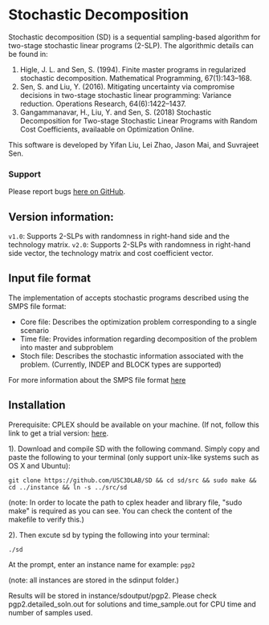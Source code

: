 # Stochastic Decomposition 

Stochastic decomposition (SD) is a sequential sampling-based algorithm for two-stage stochastic linear programs (2-SLP). The algorithmic details can be found in:

1. Higle, J. L. and Sen, S. (1994). Finite master programs in regularized stochastic decomposition. Mathematical Programming, 67(1):143–168.
2. Sen, S. and Liu, Y. (2016). Mitigating uncertainty via compromise decisions in two-stage stochastic linear programming: Variance reduction. Operations Research, 64(6):1422–1437.
3. Gangammanavar, H., Liu, Y. and Sen, S. (2018) Stochastic Decomposition for Two-stage Stochastic Linear Programs with Random Cost Coefficients, availaable on Optimization Online.

This software is developed by Yifan Liu, Lei Zhao, Jason Mai, and Suvrajeet Sen.

### Support
Please report bugs [here on GitHub](https://github.com/USC3DLAB/SD/issues).

## Version information: 
`v1.0`: Supports 2-SLPs with randomness in right-hand side and the technology matrix.
`v2.0`: Supports 2-SLPs with randomness in right-hand side vector, the technology matrix and cost coefficient vector.

## Input file format
The implementation of accepts stochastic programs described using the SMPS file format:

* Core file: Describes the optimization problem corresponding to a single scenario
* Time file: Provides information regarding decomposition of the problem into master and subproblem
* Stoch file: Describes the stochastic information associated with the problem. (Currently, INDEP and BLOCK types are supported)

For more information about the SMPS file format [here](https://doi.org/10.1137/1.9780898718799.ch2)

## Installation

Prerequisite: CPLEX should be available on your machine. (If not, follow this link to get a trial version: [here](http://www-01.ibm.com/software/commerce/optimization/cplex-optimizer/).

1). Download and compile SD with the following command. Simply copy and paste the following to your terminal (only support unix-like systems such as OS X and Ubuntu):

`git clone https://github.com/USC3DLAB/SD && cd sd/src && sudo make && cd ../instance && ln -s ../src/sd`

(note: In order to locate the path to cplex header and library file, "sudo make" is required as you can see. You can check the content of the makefile to verify this.)

2). Then excute sd by typing the following into your terminal:

`./sd`

At the prompt, enter an instance name for example: `pgp2`

(note: all instances are stored in the sdinput folder.)

Results will be stored in instance/sdoutput/pgp2. Please check pgp2.detailed_soln.out for solutions and time_sample.out for CPU time and number of samples used.

